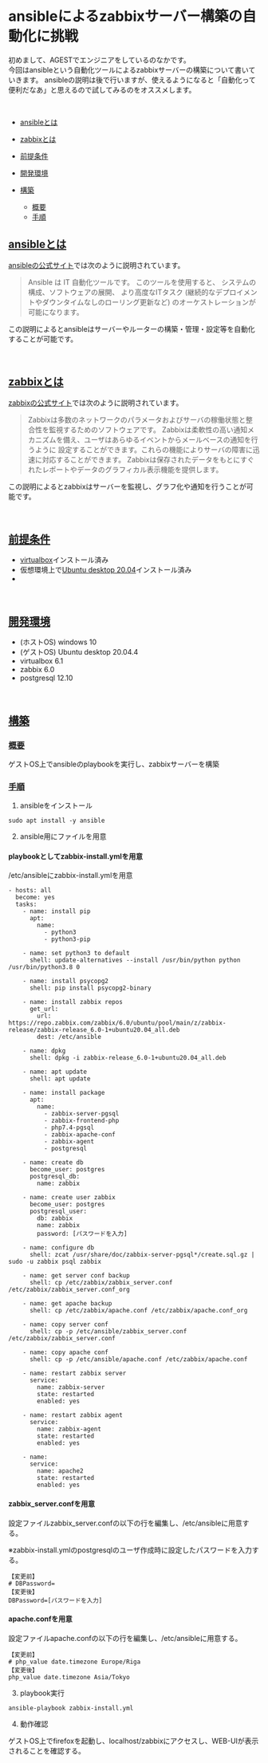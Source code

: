 # ansibleによるzabbixサーバー構築の自動化に挑戦

初めまして、AGESTでエンジニアをしているのなかです。
<br>
今回はansibleという自動化ツールによるzabbixサーバーの構築について書いていきます。
ansibleの説明は後で行いますが、使えるようになると「自動化って便利だなあ」と思えるので試してみるのをオススメします。

<br>

- [ansibleとは](#ansible)

- [zabbixとは](#zabbix)

- [前提条件](#prerequisite)

- [開発環境](#environment)

- [構築](#build)
  - [概要](#summary)
  - [手順](#process)


<a id="ansible"></a>

## <a href="#ansible">ansibleとは</a>
[ansibleの公式サイト](https://docs.ansible.com/ansible/2.9_ja/index.html)では次のように説明されています。
> Ansible は IT 自動化ツールです。 このツールを使用すると、
> システムの構成、ソフトウェアの展開、
> より高度なITタスク (継続的なデプロイメントやダウンタイムなしのローリング更新など) 
> のオーケストレーションが可能になります。

この説明によるとansibleはサーバーやルーターの構築・管理・設定等を自動化することが可能です。

<br>

<a id="zabbix"></a>

## <a href="#zabbix">zabbixとは</a>
[zabbixの公式サイト](https://www.zabbix.com/documentation/2.2/jp/manual/introduction/about)では次のように説明されています。
> Zabbixは多数のネットワークのパラメータおよびサーバの稼働状態と整合性を監視するためのソフトウェアです。
> Zabbixは柔軟性の高い通知メカニズムを備え、ユーザはあらゆるイベントからメールベースの通知を行うように
> 設定することができます。これらの機能によりサーバの障害に迅速に対応することができます。
> Zabbixは保存されたデータをもとにすぐれたレポートやデータのグラフィカル表示機能を提供します。

この説明によるとzabbixはサーバーを監視し、グラフ化や通知を行うことが可能です。

<br>

<a id="prerequisite"></a>

## <a href="#prerequisite">前提条件</a>
- [virtualbox](https://www.virtualbox.org/wiki/Downloads)インストール済み
- 仮想環境上で[Ubuntu desktop 20.04](http://cdimage.ubuntulinux.jp/releases/20.04.1/)インストール済み
- 

<br>

<a id="environment"></a>

## <a href="#environment">開発環境</a>
- (ホストOS) windows 10
- (ゲストOS) Ubuntu desktop 20.04.4
- virtualbox 6.1
- zabbix 6.0
- postgresql 12.10

<br>

<a id="build"></a>

## <a href="#build">構築</a>

<a id="summary"></a>

### <a href="#summary">概要</a>
ゲストOS上でansibleのplaybookを実行し、zabbixサーバーを構築

<a id="process"></a>

### <a href="#process">手順</a>
1. ansibleをインストール

```
sudo apt install -y ansible
```

2. ansible用にファイルを用意

#### playbookとしてzabbix-install.ymlを用意

/etc/ansibleにzabbix-install.ymlを用意

```
- hosts: all
  become: yes
  tasks:
    - name: install pip
      apt:
        name:
          - python3
          - python3-pip

    - name: set python3 to default
      shell: update-alternatives --install /usr/bin/python python /usr/bin/python3.8 0

    - name: install psycopg2
      shell: pip install psycopg2-binary

    - name: install zabbix repos
      get_url:
        url: https://repo.zabbix.com/zabbix/6.0/ubuntu/pool/main/z/zabbix-release/zabbix-release_6.0-1+ubuntu20.04_all.deb
        dest: /etc/ansible

    - name: dpkg
      shell: dpkg -i zabbix-release_6.0-1+ubuntu20.04_all.deb

    - name: apt update
      shell: apt update

    - name: install package  
      apt:
        name:
          - zabbix-server-pgsql
          - zabbix-frontend-php
          - php7.4-pgsql
          - zabbix-apache-conf
          - zabbix-agent
          - postgresql

    - name: create db
      become_user: postgres
      postgresql_db:
        name: zabbix

    - name: create user zabbix
      become_user: postgres
      postgresql_user:
        db: zabbix
        name: zabbix
        password: [パスワードを入力]

    - name: configure db
      shell: zcat /usr/share/doc/zabbix-server-pgsql*/create.sql.gz | sudo -u zabbix psql zabbix

    - name: get server conf backup
      shell: cp /etc/zabbix/zabbix_server.conf /etc/zabbix/zabbix_server.conf_org

    - name: get apache backup
      shell: cp /etc/zabbix/apache.conf /etc/zabbix/apache.conf_org

    - name: copy server conf
      shell: cp -p /etc/ansible/zabbix_server.conf /etc/zabbix/zabbix_server.conf

    - name: copy apache conf
      shell: cp -p /etc/ansible/apache.conf /etc/zabbix/apache.conf

    - name: restart zabbix server
      service: 
        name: zabbix-server
        state: restarted
        enabled: yes

    - name: restart zabbix agent
      service:
        name: zabbix-agent
        state: restarted
        enabled: yes

    - name:
      service:
        name: apache2
        state: restarted
        enabled: yes
```

#### zabbix_server.confを用意

設定ファイルzabbix_server.confの以下の行を編集し、/etc/ansibleに用意する。

※zabbix-install.ymlのpostgresqlのユーザ作成時に設定したパスワードを入力する。

```
【変更前】
# DBPassword=
【変更後】
DBPassword=[パスワードを入力]
```

#### apache.confを用意

設定ファイルapache.confの以下の行を編集し、/etc/ansibleに用意する。

```
【変更前】
# php_value date.timezone Europe/Riga
【変更後】
php_value date.timezone Asia/Tokyo
```

3. playbook実行

```
ansible-playbook zabbix-install.yml
```

4. 動作確認

ゲストOS上でfirefoxを起動し、localhost/zabbixにアクセスし、WEB-UIが表示されることを確認する。



